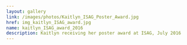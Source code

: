 ```yaml
---
layout: gallery
link: /images/photos/Kaitlyn_ISAG_Poster_Award.jpg
href: img_kaitlyn_ISAG_award.jpg
name: kaitlyn_ISAG_award_2016 
description: Kaitlyn receiving her poster award at ISAG, July 2016
---
```



